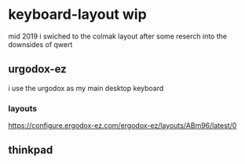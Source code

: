 # keyboard-layout wip
mid 2019 i swiched to the colmak layout after some reserch into the downsides of qwert
## urgodox-ez
i use the urgodox as my main desktop keyboard 
### layouts
https://configure.ergodox-ez.com/ergodox-ez/layouts/ABm96/latest/0
## thinkpad
